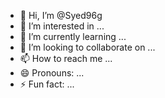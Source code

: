 - 👋 Hi, I’m @Syed96g
- 👀 I’m interested in ...
- 🌱 I’m currently learning ...
- 💞️ I’m looking to collaborate on ...
- 📫 How to reach me ...
- 😄 Pronouns: ...
- ⚡ Fun fact: ...

<!---
Syed96g/Syed96g is a ✨ special ✨ repository because its `README.md` (this file) appears on your GitHub profile.
You can click the Preview link to take a look at your changes.
--->
